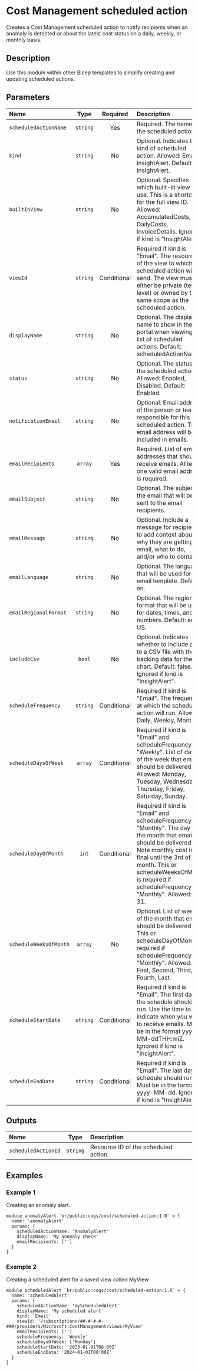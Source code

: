 # Cost Management scheduled action

Creates a Cost Management scheduled action to notify recipients when an anomaly is detected or about the latest cost status on a daily, weekly, or monthly basis.

## Description

Use this module within other Bicep templates to simplify creating and updating scheduled actions.

## Parameters

| Name                   | Type     | Required    | Description |
| :--------------------- | :------: | :---------: | :---------- |
| `scheduledActionName`  | `string` | Yes         | Required. The name of the scheduled action. |
| `kind`                 | `string` | No          | Optional. Indicates the kind of scheduled action. Allowed: Email, InsightAlert. Default: InsightAlert. |
| `builtInView`          | `string` | No          | Optional. Specifies which built-in view to use. This is a shortcut for the full view ID. Allowed: AccumulatedCosts, DailyCosts, InvoiceDetails. Ignored if kind is "InsightAlert". |
| `viewId`               | `string` | Conditional | Required if kind is "Email". The resource ID of the view to which the scheduled action will send. The view must either be private (tenant level) or owned by the same scope as the scheduled action. |
| `displayName`          | `string` | No          | Optional. The display name to show in the portal when viewing the list of scheduled actions. Default: scheduledActionName. |
| `status`               | `string` | No          | Optional. The status of the scheduled action. Allowed: Enabled, Disabled. Default: Enabled. |
| `notificationEmail`    | `string` | No          | Optional. Email address of the person or team responsible for this scheduled action. This email address will be included in emails. |
| `emailRecipients`      | `array`  | Yes         | Required. List of email addresses that should receive emails. At least one valid email address is required. |
| `emailSubject`         | `string` | No          | Optional. The subject of the email that will be sent to the email recipients. |
| `emailMessage`         | `string` | No          | Optional. Include a message for recipients to add context about why they are getting the email, what to do, and/or who to contact. |
| `emailLanguage`        | `string` | No          | Optional. The language that will be used for the email template. Default: en. |
| `emailRegionalFormat`  | `string` | No          | Optional. The regional format that will be used for dates, times, and numbers. Default: en-US. |
| `includeCsv`           | `bool`   | No          | Optional. Indicates whether to include a link to a CSV file with the backing data for the chart. Default: false. Ignored if kind is "InsightAlert". |
| `scheduleFrequency`    | `string` | Conditional | Required if kind is "Email". The frequency at which the scheduled action will run. Allowed: Daily, Weekly, Monthly. |
| `scheduleDaysOfWeek`   | `array`  | Conditional | Required if kind is "Email" and scheduleFrequency is "Weekly". List of days of the week that emails should be delivered. Allowed: Monday, Tuesday, Wednesday, Thursday, Friday, Saturday, Sunday. |
| `scheduleDayOfMonth`   | `int`    | Conditional | Required if kind is "Email" and scheduleFrequency is "Monthly". The day of the month that emails should be delivered. Note monthly cost is not final until the 3rd of the month. This or scheduleWeeksOfMonth is required if scheduleFrequency is "Monthly". Allowed: 1-31. |
| `scheduleWeeksOfMonth` | `array`  | No          | Optional. List of weeks of the month that emails should be delivered. This or scheduleDayOfMonth is required if scheduleFrequency is "Monthly". Allowed: First, Second, Third, Fourth, Last. |
| `scheduleStartDate`    | `string` | Conditional | Required if kind is "Email". The first day the schedule should run. Use the time to indicate when you want to receive emails. Must be in the format yyyy-MM-ddTHH:miZ. Ignored if kind is "InsightAlert". |
| `scheduleEndDate`      | `string` | Conditional | Required if kind is "Email". The last day the schedule should run. Must be in the format yyyy-MM-dd. Ignored if kind is "InsightAlert". |

## Outputs

| Name                | Type     | Description |
| :------------------ | :------: | :---------- |
| `scheduledActionId` | `string` | Resource ID of the scheduled action. |

## Examples

### Example 1

Creating an anomaly alert.

```bicep
module anomalyAlert `br/public:cogs/cost/scheduled-action:1.0` = {
  name: 'anomalyAlert'
  params: {
    scheduledActionName: 'AnomalyAlert'
    displayName: 'My anomaly check'
    emailRecipients: ['']
  }
}
```

### Example 2

Creating a scheduled alert for a saved view called MyView.

```bicep
module scheduledAlert `br/public:cogs/cost/scheduled-action:1.0` = {
  name: 'scheduledAlert'
  params: {
    scheduledActionName: 'myScheduledAlert'
    displayName: 'My scheduled alert'
    kind: 'Email'
    viewId: '/subscriptions/##-#-#-#-###/providers/Microsoft.CostManagement/views/MyView'
    emailRecipients: ['']
    scheduleFrequency: 'Weekly'
    scheduleDaysOfWeek: ['Monday']
    scheduleStartDate: '2023-01-01T08:00Z'
    scheduleEndDate: '2024-01-01T08:00Z'
  }
}
```
